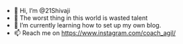 - 👋 Hi, I’m @21Shivaji
- 👀 The worst thing in this world is wasted talent
- 🌱 I’m currently learning how to set up my own blog.
- 📫 Reach me on https://www.instagram.com/coach_agil/

<!---
21Shivaji/21Shivaji is a ✨ special ✨ repository because its `README.md` (this file) appears on your GitHub profile.
You can click the Preview link to take a look at your changes.
--->
